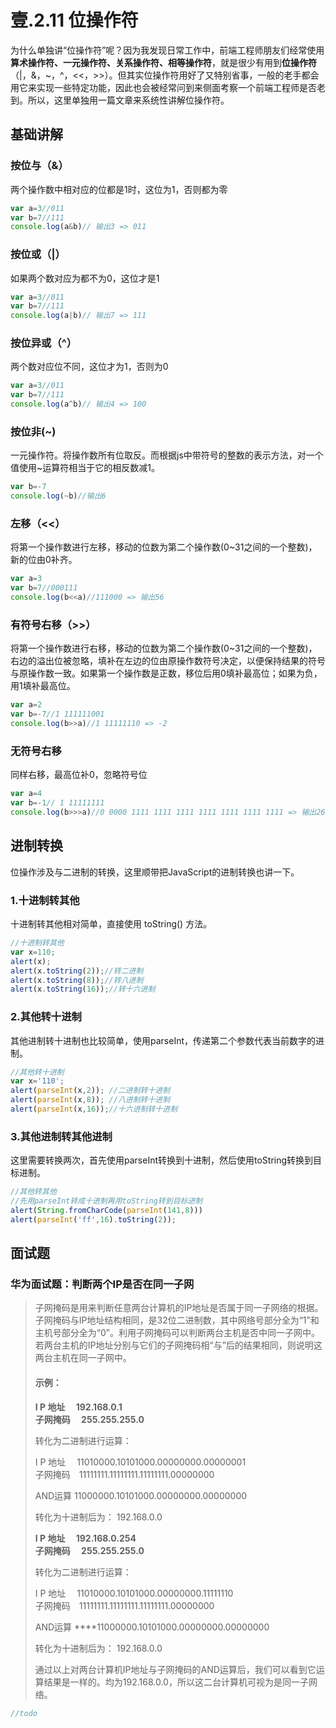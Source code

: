 # 壹.2.11 位操作符

为什么单独讲“位操作符”呢？因为我发现日常工作中，前端工程师朋友们经常使用**算术操作符、一元操作符、关系操作符、相等操作符**，就是很少有用到**位操作符**（\|，&，~，^，&lt;&lt;，&gt;&gt;）。但其实位操作符用好了又特别省事，一般的老手都会用它来实现一些特定功能，因此也会被经常问到来侧面考察一个前端工程师是否老到。所以，这里单独用一篇文章来系统性讲解位操作符。

## 基础讲解

### 按位与（&）

两个操作数中相对应的位都是1时，这位为1，否则都为零

```javascript
var a=3//011
var b=7//111
console.log(a&b)// 输出3 => 011
```

### 按位或（\|）

如果两个数对应为都不为0，这位才是1

```javascript
var a=3//011
var b=7//111
console.log(a|b)// 输出7 => 111
```

### 按位异或（^）

两个数对应位不同，这位才为1，否则为0

```javascript
var a=3//011
var b=7//111
console.log(a^b)// 输出4 => 100
```

### 按位非\(~\)

一元操作符。将操作数所有位取反。而根据js中带符号的整数的表示方法，对一个值使用~运算符相当于它的相反数减1。

```javascript
var b=-7
console.log(~b)//输出6
```

### 左移（&lt;&lt;）

将第一个操作数进行左移，移动的位数为第二个操作数\(0~31之间的一个整数\)，新的位由0补齐。

```javascript
var a=3
var b=7//000111
console.log(b<<a)//111000 => 输出56
```

### 有符号右移（&gt;&gt;）

将第一个操作数进行右移，移动的位数为第二个操作数\(0~31之间的一个整数\)，右边的溢出位被忽略，填补在左边的位由原操作数符号决定，以便保持结果的符号与原操作数一致。如果第一个操作数是正数，移位后用0填补最高位；如果为负，用1填补最高位。

```javascript
var a=2
var b=-7//1 111111001  
console.log(b>>a)//1 11111110 => -2  
```

### 无符号右移

同样右移，最高位补0，忽略符号位

```javascript
var a=4
var b=-1// 1 11111111
console.log(b>>>a)//0 0000 1111 1111 1111 1111 1111 1111 1111 => 输出268435455
```

## 进制转换

位操作涉及与二进制的转换，这里顺带把JavaScript的进制转换也讲一下。

### **1.十进制转其他**

十进制转其他相对简单，直接使用 toString\(\) 方法。

```javascript
//十进制转其他  
var x=110;  
alert(x);  
alert(x.toString(2));//转二进制
alert(x.toString(8));//转八进制
alert(x.toString(16));//转十六进制
```

### **2.其他转十进制**

其他进制转十进制也比较简单，使用parseInt，传递第二个参数代表当前数字的进制。

```javascript
//其他转十进制  
var x='110';  
alert(parseInt(x,2)); //二进制转十进制
alert(parseInt(x,8)); //八进制转十进制
alert(parseInt(x,16));//十六进制转十进制
```

### **3.其他进制转其他进制**

这里需要转换两次，首先使用parseInt转换到十进制，然后使用toString转换到目标进制。

```javascript
//其他转其他  
//先用parseInt转成十进制再用toString转到目标进制  
alert(String.fromCharCode(parseInt(141,8)))  
alert(parseInt('ff',16).toString(2));   
```

## 面试题

### 华为面试题：判断两个IP是否在同一子网

> 子网掩码是用来判断任意两台计算机的IP地址是否属于同一子网络的根据。  
> 子网掩码与IP地址结构相同，是32位二进制数，其中网络号部分全为“1”和主机号部分全为“0”。利用子网掩码可以判断两台主机是否中同一子网中。若两台主机的IP地址分别与它们的子网掩码相“与”后的结果相同，则说明这两台主机在同一子网中。
>
> #### 示例：
>
> **I P 地址　 192.168.0.1  
> 子网掩码　 255.255.255.0**
>
> 转化为二进制进行运算：
>
> I P 地址　  11010000.10101000.00000000.00000001  
> 子网掩码　11111111.11111111.11111111.00000000
>
> AND运算    11000000.10101000.00000000.00000000
>
> 转化为十进制后为： 192.168.0.0
>
> **I P 地址　 192.168.0.254  
> 子网掩码　 255.255.255.0**
>
> 转化为二进制进行运算：
>
> I P 地址　  11010000.10101000.00000000.11111110  
> 子网掩码　11111111.11111111.11111111.00000000
>
> AND运算    ****11000000.10101000.00000000.00000000
>
> 转化为十进制后为： 192.168.0.0
>
> 通过以上对两台计算机IP地址与子网掩码的AND运算后，我们可以看到它运算结果是一样的。均为192.168.0.0，所以这二台计算机可视为是同一子网络。

```javascript
//todo
```

